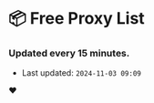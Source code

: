 # :package: Free Proxy List
### Updated every 15 minutes.

- Last updated: `2024-11-03 09:09`

:heart:
